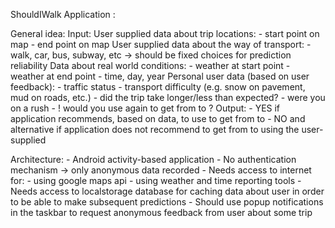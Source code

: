 ShouldIWalk Application <development notes>:

General idea:
	Input: 
		User supplied data about trip locations:
			- start point on map
			- end point on map
		User supplied data about the way of transport:
			- walk, car, bus, subway, etc -> should be fixed choices for prediction reliability
		Data about real world conditions:
			- weather at start point
			- weather at end point
			- time, day, year
		Personal user data (based on user feedback):
			- traffic status
			- transport difficulty (e.g. snow on pavement, mud on roads, etc.)
			- did the trip take longer/less than expected?
			- were you on a rush
			- ! would you use <way of transport> again to get from <start point> to <end point>?
	Output:
		- YES if application recommends, based on data, to use <way of transport> to get from <start point> to <end point>
		- NO and alternative <ways of transport> if application does not recommend to get from <start point> to <end point> using the user-supplied <way of transport>


Architecture:
	- Android activity-based application
	- No authentication mechanism -> only anonymous data recorded
	- Needs access to internet for:
		- using google maps api
		- using weather and time reporting tools
	- Needs access to localstorage database for caching data about user in order to be able to make subsequent predictions
	- Should use popup notifications in the taskbar to request anonymous feedback from user about some trip

